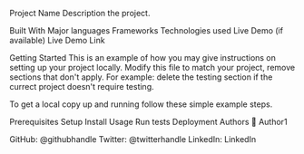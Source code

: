 Project Name
Description the project.

Built With
Major languages
Frameworks
Technologies used
Live Demo (if available)
Live Demo Link

Getting Started
This is an example of how you may give instructions on setting up your project locally. Modify this file to match your project, remove sections that don't apply. For example: delete the testing section if the currect project doesn't require testing.

To get a local copy up and running follow these simple example steps.

Prerequisites
Setup
Install
Usage
Run tests
Deployment
Authors
👤 Author1

GitHub: @githubhandle
Twitter: @twitterhandle
LinkedIn: LinkedIn